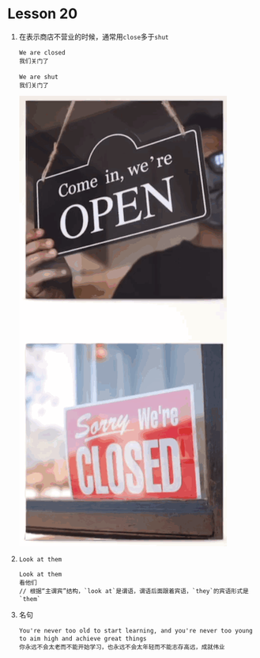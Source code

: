 # Lesson 20

1. 在表示商店不营业的时候，通常用`close`多于`shut`

   ```
   We are closed
   我们关门了

   We are shut
   我们关门了
   ```

   ![close](../../images/Lesson20/open_and_close.png)

2. `Look at them`

   ```
   Look at them
   看他们
   // 根据“主谓宾”结构，`look at`是谓语，谓语后面跟着宾语，`they`的宾语形式是`them`
   ```

3. 名句

   ```
   You're never too old to start learning, and you're never too young to aim high and achieve great things
   你永远不会太老而不能开始学习，也永远不会太年轻而不能志存高远，成就伟业
   ```
